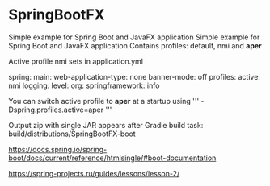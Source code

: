 # SpringBootFX
Simple example for Spring Boot and JavaFX application
Simple example for Spring Boot and JavaFX application
Contains profiles: default, nmi and **aper**

Active profile nmi sets in application.yml

spring:
  main:
    web-application-type: none
    banner-mode: off
  profiles:
    active: nmi
logging:
  level:
    org:
      springframework: info
  
  You can switch active profile to **aper** at a startup using 
'''
  -Dspring.profiles.active=aper
'''
  
  Output zip with single JAR appears after Gradle build task:
  build/distributions/SpringBootFX-boot

https://docs.spring.io/spring-boot/docs/current/reference/htmlsingle/#boot-documentation

https://spring-projects.ru/guides/lessons/lesson-2/
